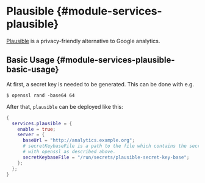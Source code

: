 # Plausible {#module-services-plausible}

[Plausible](https://plausible.io/) is a privacy-friendly alternative to
Google analytics.

## Basic Usage {#module-services-plausible-basic-usage}

At first, a secret key is needed to be generated. This can be done with e.g.
```ShellSession
$ openssl rand -base64 64
```

After that, `plausible` can be deployed like this:
```nix
{
  services.plausible = {
    enable = true;
    server = {
      baseUrl = "http://analytics.example.org";
      # secretKeybaseFile is a path to the file which contains the secret generated
      # with openssl as described above.
      secretKeybaseFile = "/run/secrets/plausible-secret-key-base";
    };
  };
}
```
